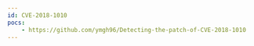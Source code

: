 ```yaml
---
id: CVE-2018-1010
pocs:
    - https://github.com/ymgh96/Detecting-the-patch-of-CVE-2018-1010
---
```

